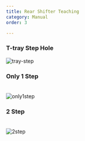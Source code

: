 ```yaml
---
title: Rear Shifter Teaching
category: Manual
order: 3

---
```


### **T-tray Step Hole**  

![tray-step](https://user-images.githubusercontent.com/85915538/125380542-ec26e800-e3c4-11eb-96b0-4b28f3949c25.png)


### **Only 1 Step**  
　  
![only1step](https://user-images.githubusercontent.com/85915538/125379537-458e1780-e3c3-11eb-9a7c-97acb3fa4bf1.png)


### **2 Step**  
　  
![2step](https://user-images.githubusercontent.com/85915538/125379550-4a52cb80-e3c3-11eb-9f86-a1e657306a62.png)
